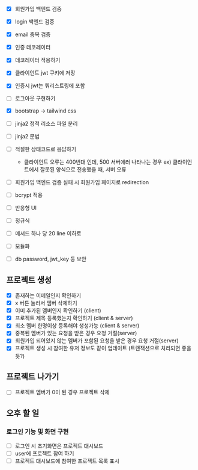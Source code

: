 - [x] 회원가입 백엔드 검증
- [x] login 백엔드 검증
- [x] email 중복 검증

- [x] 인증 데코레이터
- [x] 데코레이터 적용하기
- [x] 클라이언트 jwt 쿠키에 저장
- [x] 인증시 jwt는 쿼리스트링에 포함
- [ ] 로그아웃 구현하기

- [x] bootstrap -> tailwind css
- [ ] jinja2 정적 리소스 파일 분리
  
- [ ] jinja2 문법

- [ ] 적절한 상태코드로 응답하기
  * 클라이언트 오류는 400번대 인데, 500 서버에러 나타나는 경우 
    ex) 클라이언트에서 잘못된 양식으로 전송했을 때, 서버 오류

- [ ] 회원가입 백엔드 검증 실패 시 회원가입 페이지로 redirection
- [ ] bcrypt 적용
- [ ] 반응형 UI
- [ ] 정규식
- [ ] 메서드 하나 당 20 line 이하로
- [ ] 모듈화
- [ ] db password, jwt_key 등 보안

## 프로젝트 생성
- [x] 존재하는 이메일인지 확인하기
- [x] x 버튼 눌러서 멤버 삭제하기
- [x] 이미 추가된 멤버인지 확인하기 (client)
- [x] 프로젝트 제목 등록했는지 확인하기 (client & server)
- [x] 최소 멤버 한명이상 등록해야 생성가능 (client & server)
- [x] 중복된 멤버가 있는 요청을 받은 경우 요청 거절(server)
- [x] 회원가입 되어있지 않는 멤버가 포함된 요청을 받은 경우 요청 거절(server)
- [x] 프로젝트 생성 시 참여한 유저 정보도 같이 업데이트 (트랜잭션으로 처리되면 좋을 듯?)

## 프로젝트 나가기
- [ ] 프로젝트 멤버가 0이 된 경우 프로젝트 삭제

## 오후 할 일
### 로그인 기능 및 화면 구현
  - [ ] 로그인 시 초기화면은 프로젝트 대시보드
  - [ ] user에 프로젝트 참여 하기
  - [ ] 프로젝트 대시보드에 참여한 프로젝트 목록 표시
